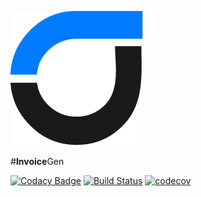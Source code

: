 ![InvoiceGen Logo](https://raw.githubusercontent.com/paajake/invoicegen-test/master/public/images/logo/logo.png)

#**Invoice**Gen

[![Codacy Badge](https://api.codacy.com/project/badge/Grade/b44d1d29abdf4cbd9a2ac359b4c20425)](https://www.codacy.com?utm_source=github.com&amp;utm_medium=referral&amp;utm_content=paajake/invoicegen-test&amp;utm_campaign=Badge_Grade)
[![Build Status](https://travis-ci.org/paajake/invoicegen-test.svg?branch=master)](https://travis-ci.org/paajake/invoicegen-test)
[![codecov](https://codecov.io/gh/paajake/invoicegen-test/branch/master/graph/badge.svg)](https://codecov.io/gh/paajake/invoicegen-test)
